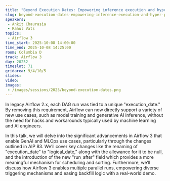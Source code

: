 ```yaml
---
title: "Beyond Execution Dates: Empowering inference execution and hyper-parameter tuning with Airflow 3"
slug: beyond-execution-dates-empowering-inference-execution-and-hyper-parameter-tuning-with-airflow-3
speakers:
 - Ankit Chaurasia
 - Rahul Vats
topics:
 - Airflow 3
time_start: 2025-10-08 14:00:00
time_end: 2025-10-08 14:25:00
room: Columbia D
track: Airflow 3
day: 20252
timeslot: 71
gridarea: 9/4/10/5
slides:
video:
images:
 - /images/sessions/2025/beyond-execution-dates.png
---
```


In legacy Airflow 2.x, each DAG run was tied to a unique "execution_date." By removing this requirement, Airflow can now directly support a variety of new use cases, such as model training and generative AI inference, without the need for hacks and workarounds typically used by machine learning and AI engineers.

In this talk, we will delve into the significant advancements in Airflow 3 that enable GenAI and MLOps use cases, particularly through the changes outlined in AIP 83. We’ll cover key changes like the renaming of "execution_date" to "logical_date," along with the allowance for it to be null, and the introduction of the new "run_after" field which provides a more meaningful mechanism for scheduling and sorting. Furthermore, we’ll discuss how Airflow 3 enables multiple parallel runs, empowering diverse triggering mechanisms and easing backfill logic with a real-world demo.